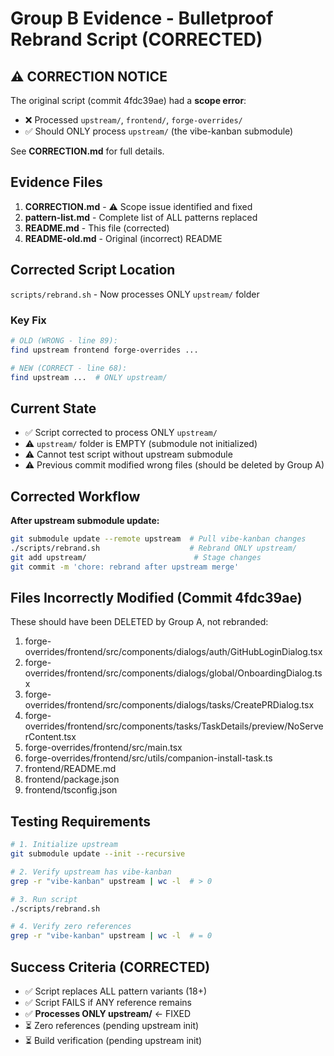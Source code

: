 # Group B Evidence - Bulletproof Rebrand Script (CORRECTED)

## ⚠️ CORRECTION NOTICE

The original script (commit 4fdc39ae) had a **scope error**:
- ❌ Processed `upstream/`, `frontend/`, `forge-overrides/`
- ✅ Should ONLY process `upstream/` (the vibe-kanban submodule)

See **CORRECTION.md** for full details.

## Evidence Files

1. **CORRECTION.md** - ⚠️ Scope issue identified and fixed
2. **pattern-list.md** - Complete list of ALL patterns replaced
3. **README.md** - This file (corrected)
4. **README-old.md** - Original (incorrect) README

## Corrected Script Location

`scripts/rebrand.sh` - Now processes ONLY `upstream/` folder

### Key Fix
```bash
# OLD (WRONG - line 89):
find upstream frontend forge-overrides ...

# NEW (CORRECT - line 68):
find upstream ...  # ONLY upstream/
```

## Current State

- ✅ Script corrected to process ONLY `upstream/`
- ⚠️ `upstream/` folder is EMPTY (submodule not initialized)
- ⚠️ Cannot test script without upstream submodule
- ⚠️ Previous commit modified wrong files (should be deleted by Group A)

## Corrected Workflow

**After upstream submodule update:**
```bash
git submodule update --remote upstream  # Pull vibe-kanban changes
./scripts/rebrand.sh                    # Rebrand ONLY upstream/
git add upstream/                        # Stage changes
git commit -m 'chore: rebrand after upstream merge'
```

## Files Incorrectly Modified (Commit 4fdc39ae)

These should have been DELETED by Group A, not rebranded:
1. forge-overrides/frontend/src/components/dialogs/auth/GitHubLoginDialog.tsx
2. forge-overrides/frontend/src/components/dialogs/global/OnboardingDialog.tsx
3. forge-overrides/frontend/src/components/dialogs/tasks/CreatePRDialog.tsx
4. forge-overrides/frontend/src/components/tasks/TaskDetails/preview/NoServerContent.tsx
5. forge-overrides/frontend/src/main.tsx
6. forge-overrides/frontend/src/utils/companion-install-task.ts
7. frontend/README.md
8. frontend/package.json
9. frontend/tsconfig.json

## Testing Requirements

```bash
# 1. Initialize upstream
git submodule update --init --recursive

# 2. Verify upstream has vibe-kanban
grep -r "vibe-kanban" upstream | wc -l  # > 0

# 3. Run script
./scripts/rebrand.sh

# 4. Verify zero references
grep -r "vibe-kanban" upstream | wc -l  # = 0
```

## Success Criteria (CORRECTED)

- ✅ Script replaces ALL pattern variants (18+)
- ✅ Script FAILS if ANY reference remains
- ✅ **Processes ONLY upstream/** ← FIXED
- ⏳ Zero references (pending upstream init)
- ⏳ Build verification (pending upstream init)
